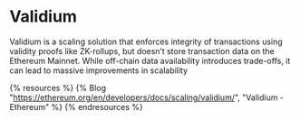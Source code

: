 # Validium

Validium is a scaling solution that enforces integrity of transactions using validity proofs like ZK-rollups, but doesn’t store transaction data on the Ethereum Mainnet. While off-chain data availability introduces trade-offs, it can lead to massive improvements in scalability

{% resources %}
  {% Blog "https://ethereum.org/en/developers/docs/scaling/validium/", "Validium - Ethereum" %}
{% endresources %}

